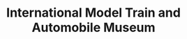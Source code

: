 ---
layout: repo
title: "International Model Train and Automobile Museum"
id: 24361
permalink: repos/24361/
---